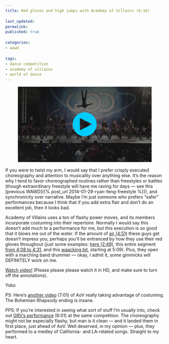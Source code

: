 ```yaml
---
title: Red gloves and high jumps with Academy of Villains (6:16)

last_updated: 
permalink: 
published: true

categories:
- wawd

tags:
- dance competition
- academy of villains
- world of dance
---
```


<figure>
	<a href="https://www.youtube.com/watch?v=k79XsIKEf_E"><img src="/assets/images/2014-04-09-academy_of_villains.jpg" alt="A still from a Youtube video of the Academy of Villains dance crew performing at World of Dance LA" /></a>
</figure>


If you were to twist my arm, I would say that I prefer crisply executed choreography and attention to musicality over anything else. It’s the reason why I tend to favor choreographed routines rather than freestyles or battles (though extraordinary freestyle will have me raving for days — see this [previous WAWD]({% post_url 2014-01-29-ryan-feng-freestyle %})), and synchronicity over narrative. Maybe I’m just someone who prefers “safer” performances because I think that if you add extra flair and don’t do an excellent job, then it looks bad. 

Academy of Villains uses a ton of flashy power moves, and its members incorporate costuming into their repertoire. Normally I would say this doesn’t add much to a performance for me, but this execution is so good that it blows me out of the water. If the amount of [air (4:51)](http://youtu.be/k79XsIKEf_E?t=4m51s) these guys get doesn’t impress you, perhaps you’ll be entranced by how they use their red gloves throughout (just some examples: [here (2:49)](http://youtu.be/k79XsIKEf_E?t=2m49s), this entire segment [from 4:08 to 4:31](http://youtu.be/k79XsIKEf_E?t=4m8s), and this [waacking bit](http://youtu.be/k79XsIKEf_E?t=5m9s), starting at 5:09). Plus, they open with a marching band drummer — okay, I admit it, some gimmicks will DEFINITELY work on me.

[Watch video!](https://www.youtube.com/watch?v=k79XsIKEf_E) (Please please please watch it in HD, and make sure to turn off the annotations).

Yoko

<section class="postscript">
	<p>
		PS: Here’s <a href="https://www.youtube.com/watch?v=G6ONT_MfZNU">another video</a> (7:01) of AoV really taking advantage of costuming. The Bohemian Rhapsody ending is insane.
	</p>
	<p>
		PPS: If you’re interested in seeing what sort of stuff I’m usually into, check out <a href="http://www.youtube.com/watch?v=Z7HqS6BoR4A">GRV’s performance</a> (6:01) at the same competition. The choreography might not be especially flashy, but man is it clean — and it landed them in first place, just ahead of AoV. Well deserved, in my opinion — plus, they performed to a medley of California- and LA-related songs. Straight to my heart. 
	</p>
</section>
